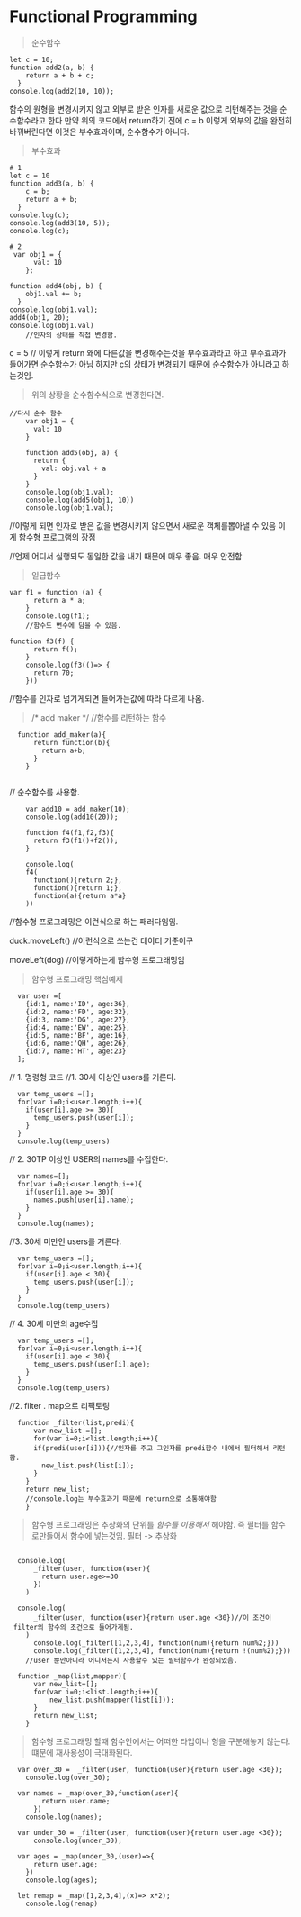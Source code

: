 # Functional Programming
>순수함수
```
let c = 10;
function add2(a, b) {
    return a + b + c;
  }
console.log(add2(10, 10));
```
함수의 원형을 변경시키지 않고 외부로 받은 인자를 새로운 값으로 리턴해주는 것을 순수함수라고 한다 만약 위의 코드에서 return하기 전에 c = b 이렇게 외부의 값을 완전히 바꿔버린다면 이것은 부수효과이며, 순수함수가 아니다.

> 부수효과
```
# 1
let c = 10
function add3(a, b) {
    c = b; 
    return a + b;
  }
console.log(c);
console.log(add3(10, 5));
console.log(c);

# 2
 var obj1 = {
      val: 10
    };

function add4(obj, b) {
    obj1.val += b;
  }
console.log(obj1.val);
add4(obj1, 20);
console.log(obj1.val)
    //인자의 상태를 직접 변경함.
```
c = 5
 // 이렇게 return 왜에 다른값을 변경해주는것을 부수효과라고 하고 부수효과가 들어가면 순수함수가 아님 하지만 c의 상태가 변경되기 때문에 순수함수가 아니라고 하는것임.

>위의 상황을 순수함수식으로 변경한다면.
```
//다시 순수 함수
    var obj1 = {
      val: 10
    }

    function add5(obj, a) {
      return {
        val: obj.val + a
      }
    }
    console.log(obj1.val);
    console.log(add5(obj1, 10))
    console.log(obj1.val);
```
  //이렇게 되면 인자로 받은 값을 변경시키지 않으면서 새로운 객체를뽑아낼 수 있음 이게 함수형 프로그램의 장점

  //언제 어디서 실행되도 동일한 값을 내기 때문에 매우 좋음. 매우 안전함


  >일급함수
```
var f1 = function (a) {
      return a * a;
    }
    console.log(f1);
    //함수도 변수에 담을 수 있음.
 ```
  
```
function f3(f) {
      return f();
    }
    console.log(f3(()=> {
      return 70;
    }))
```
//함수를 인자로 넘기게되면 들어가는값에 따라 다르게 나옴.

> /* add maker */
//함수를 리턴하는 함수
```
  function add_maker(a){
      return function(b){
        return a+b;
      }
    }


```
  // 순수함수를 사용함.
```
    var add10 = add_maker(10);
    console.log(add10(20));

    function f4(f1,f2,f3){
      return f3(f1()+f2());
    }

    console.log(
    f4(
      function(){return 2;},
      function(){return 1;},
      function(a){return a*a}
    ))
```

//함수형 프로그래밍은 이런식으로 하는 패러다임임.

  duck.moveLeft() //이런식으로 쓰는건 데이터 기준이구

  moveLeft(dog) //이렇게하는게 함수형 프로그래밍임

>함수형 프로그래밍 핵심예제

```
  var user =[
    {id:1, name:'ID', age:36},
    {id:2, name:'FD', age:32},
    {id:3, name:'DG', age:27},
    {id:4, name:'EW', age:25},
    {id:5, name:'BF', age:16},
    {id:6, name:'QH', age:26},
    {id:7, name:'HT', age:23}
  ];
```
// 1. 명령형 코드
  //1. 30세 이상인 users를 거른다.
```
  var temp_users =[];
  for(var i=0;i<user.length;i++){
    if(user[i].age >= 30){
      temp_users.push(user[i]);
    }
  }
  console.log(temp_users)
```

// 2. 30TP 이상인 USER의 names를 수집한다.
```
  var names=[];
  for(var i=0;i<user.length;i++){
    if(user[i].age >= 30){
      names.push(user[i].name);
    }
  }
  console.log(names);
```

//3. 30세 미만인 users를 거른다.

```
  var temp_users =[];
  for(var i=0;i<user.length;i++){
    if(user[i].age < 30){
      temp_users.push(user[i]);
    }
  }
  console.log(temp_users)
```
// 4. 30세 미만의 age수집
```
  var temp_users =[];
  for(var i=0;i<user.length;i++){
    if(user[i].age < 30){
      temp_users.push(user[i].age);
    }
  }
  console.log(temp_users)
```


  //2. filter . map으로 리팩토링
```
  function _filter(list,predi){
      var new_list =[];
      for(var i=0;i<list.length;i++){
      if(predi(user[i])){//인자를 주고 그인자를 predi함수 내에서 필터해서 리턴함.
        new_list.push(list[i]);
      }
    }
    return new_list;
    //console.log는 부수효과기 때문에 return으로 소통해야함
    }
  ```

  >함수형 프로그래밍은 추상화의 단위를 *함수를 이용해서* 해야함. 즉 필터를 함수로만들어서 함수에 넣는것임. 필터 -> 추상화 
```
    
  console.log(
      _filter(user, function(user){
        return user.age>=30
      })
    )

  console.log(
      _filter(user, function(user){return user.age <30})//이 조건이   _filter의 함수의 조건으로 들어가게됨.
    )
      console.log(_filter([1,2,3,4], function(num){return num%2;}))
      console.log(_filter([1,2,3,4], function(num){return !(num%2);}))
    //user 뿐만아니라 어디서든지 사용할수 있는 필터함수가 완성되었음.
```


```
  function _map(list,mapper){
      var new_list=[];
      for(var i=0;i<list.length;i++){
          new_list.push(mapper(list[i]));
      }
      return new_list;
    }
```
  >함수형 프로그래밍 할때 함수안에서는 어떠한 타입이나 형을 구분해놓지 않는다. 떄문에 재사용성이 극대화된다.
```
  var over_30 =  _filter(user, function(user){return user.age <30});
    console.log(over_30);

  var names = _map(over_30,function(user){
        return user.name;
      })
    console.log(names);

  var under_30 = _filter(user, function(user){return user.age <30});
      console.log(under_30);

  var ages = _map(under_30,(user)=>{
      return user.age;
    })
    console.log(ages);

  let remap = _map([1,2,3,4],(x)=> x*2);
    console.log(remap)
```